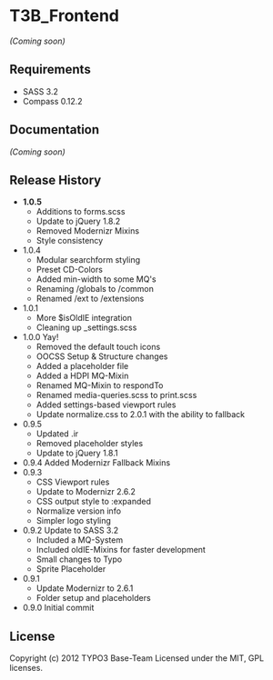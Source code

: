 # T3B_Frontend

_(Coming soon)_

Requirements
-------------------------
* SASS 3.2
* Compass 0.12.2

Documentation
-------------------------
_(Coming soon)_


Release History
-------------------------
- **1.0.5**
    - Additions to forms.scss
    - Update to jQuery 1.8.2
    - Removed Modernizr Mixins
    - Style consistency
- 1.0.4
    - Modular searchform styling
    - Preset CD-Colors
    - Added min-width to some MQ's
    - Renaming /globals to /common
    - Renamed /ext to /extensions
- 1.0.1
    - More $isOldIE integration
    - Cleaning up _settings.scss
- 1.0.0 Yay!
    - Removed the default touch icons
    - OOCSS Setup & Structure changes
    - Added a placeholder file
    - Added a HDPI MQ-Mixin
    - Renamed MQ-Mixin to respondTo
    - Renamed media-queries.scss to print.scss
    - Added settings-based viewport rules
    - Update normalize.css to 2.0.1 with the ability to fallback
- 0.9.5
    - Updated .ir
    - Removed placeholder styles
    - Update to jQuery 1.8.1
- 0.9.4 Added Modernizr Fallback Mixins
- 0.9.3
    - CSS Viewport rules
    - Update to Modernizr 2.6.2
    - CSS output style to :expanded
    - Normalize version info
    - Simpler logo styling
- 0.9.2 Update to SASS 3.2
    - Included a MQ-System
    - Included oldIE-Mixins for faster development
    - Small changes to Typo
    - Sprite Placeholder
- 0.9.1 
    - Update Modernizr to 2.6.1
    - Folder setup and placeholders
- 0.9.0 Initial commit


License
-------------------------
Copyright (c) 2012 TYPO3 Base-Team 
Licensed under the MIT, GPL licenses.